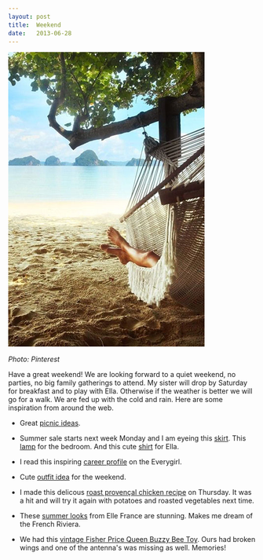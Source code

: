 ```yaml
---
layout: post
title:  Weekend
date:   2013-06-28
---
```

![Hammock](/images/hammock.jpg)

*Photo: Pinterest*

Have a great weekend! We are looking forward to a quiet weekend, no parties, no big family gatherings to attend. My sister will drop by Saturday for breakfast and to play with Ella. Otherwise if the weather is better we will go for a walk. We are fed up with the cold and rain. Here are some inspiration from around the web.


* Great [picnic ideas](http://theglitterguide.com/2013/06/20/picnic-in-the-park-with-caitlin-wilson-textiles/).

* Summer sale starts next week Monday and I am eyeing this [skirt](http://www.zara.com/be/en/woman/skirts/mini/printed-skirt-with-ruffles-c401023p1236502.html). This [lamp](http://www.zarahome.com/webapp/wcs/stores/servlet/product/zarahomegb/en/zarahomegb/680608/2876080/Cubos%2BLamp) for the bedroom. And this cute [shirt](http://www.zara.com/be/en/kids/baby-girl/shirts/shirt-with-flower-appliqué-c361512p1048388.html) for Ella.

* I read this inspiring [career profile](http://theeverygirl.com/feature/sam-saifer-berngard-of-skoog-productions/) on the Everygirl.

* Cute [outfit idea](http://awelltraveledwoman.tumblr.com/post/17728792424/foxontherun-via-my-all-mine) for the weekend.

* I made this delicous [roast provençal chicken recipe](http://www.bonappetit.com/recipes/2013/06/roast-provencal-chicken) on Thursday. It was a hit and will try it again with potatoes and roasted vegetables next time.

* These [summer looks](http://www.elle.fr/Mode/Dossiers-mode/Un-look-a-la-Jane-Birkin) from Elle France are stunning. Makes me dream of the French Riviera.

* We had this [vintage Fisher Price Queen Buzzy Bee Toy](http://www.etsy.com/listing/153664649/vintage-fisher-price-queen-buzzy-bee-toy?ref=sr_gallery_39&ga_search_query=toys&ga_view_type=gallery&ga_ship_to=US&ga_original_query=2&ga_search_type=vintage). Ours had broken wings and one of the antenna's was missing as well. Memories!



